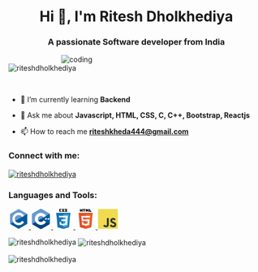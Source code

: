 
<h1 align="center">Hi 👋, I'm Ritesh Dholkhediya</h1>
<h3 align="center">A passionate Software developer from India</h3>

<img align='right' alt="coding" width='400' src="https://cdn.dribbble.com/users/1162077/screenshots/3848914/programmer.gif">

<p align="left"> <img src="https://komarev.com/ghpvc/?username=riteshdholkhediya&label=Profile%20views&color=0e75b6&style=flat" alt="riteshdholkhediya" /> </p>

<p align="left"> <a href="https://twitter.com/" target="blank"><img src="https://img.shields.io/twitter/follow/?logo=twitter&style=for-the-badge" alt="" /></a> </p>

- 🌱 I’m currently learning **Backend**

- 💬 Ask me about **Javascript, HTML, CSS, C, C++, Bootstrap, Reactjs**

- 📫 How to reach me **riteshkheda444@gmail.com**

<h3 align="left">Connect with me:</h3>
<p align="left">
<a href="https://linkedin.com/in/riteshdholkhediya" target="blank"><img align="center" src="https://raw.githubusercontent.com/rahuldkjain/github-profile-readme-generator/master/src/images/icons/Social/linked-in-alt.svg" alt="riteshdholkhediya" height="30" width="40" /></a>
</p>

<h3 align="left">Languages and Tools:</h3>
<p align="left"> <a href="https://www.cprogramming.com/" target="_blank" rel="noreferrer"> <img src="https://raw.githubusercontent.com/devicons/devicon/master/icons/c/c-original.svg" alt="c" width="40" height="40"/> </a> <a href="https://www.w3schools.com/cpp/" target="_blank" rel="noreferrer"> <img src="https://raw.githubusercontent.com/devicons/devicon/master/icons/cplusplus/cplusplus-original.svg" alt="cplusplus" width="40" height="40"/> </a> <a href="https://www.w3schools.com/css/" target="_blank" rel="noreferrer"> <img src="https://raw.githubusercontent.com/devicons/devicon/master/icons/css3/css3-original-wordmark.svg" alt="css3" width="40" height="40"/> </a> <a href="https://www.w3.org/html/" target="_blank" rel="noreferrer"> <img src="https://raw.githubusercontent.com/devicons/devicon/master/icons/html5/html5-original-wordmark.svg" alt="html5" width="40" height="40"/> </a> <a href="https://developer.mozilla.org/en-US/docs/Web/JavaScript" target="_blank" rel="noreferrer"> <img src="https://raw.githubusercontent.com/devicons/devicon/master/icons/javascript/javascript-original.svg" alt="javascript" width="40" height="40"/> </a> </p>

<p><img align="left" src="https://github-readme-stats.vercel.app/api/top-langs?username=riteshdholkhediya&show_icons=true&locale=en&layout=compact" alt="riteshdholkhediya" /></p>

<p>&nbsp;<img align="center" src="https://github-readme-stats.vercel.app/api?username=riteshdholkhediya&show_icons=true&locale=en" alt="riteshdholkhediya" /></p>

<p><img align="center" src="https://github-readme-streak-stats.herokuapp.com/?user=riteshdholkhediya&" alt="riteshdholkhediya" /></p>
